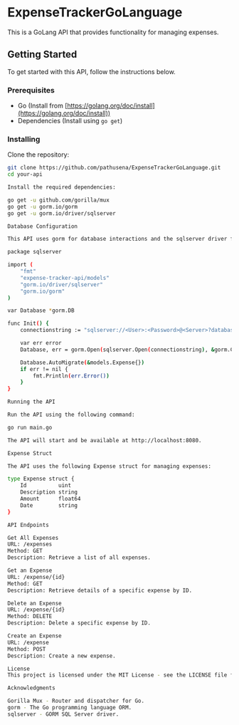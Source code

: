 # ExpenseTrackerGoLanguage

This is a GoLang API that provides functionality for managing expenses.

## Getting Started

To get started with this API, follow the instructions below.

### Prerequisites

- Go (Install from [https://golang.org/doc/install](https://golang.org/doc/install))
- Dependencies (Install using `go get`)

### Installing

Clone the repository:

```bash
git clone https://github.com/pathusena/ExpenseTrackerGoLanguage.git
cd your-api

Install the required dependencies:

go get -u github.com/gorilla/mux
go get -u gorm.io/gorm
go get -u gorm.io/driver/sqlserver

Database Configuration

This API uses gorm for database interactions and the sqlserver driver for SQL Server. You need to configure the database connection in your project. Edit the sqlserverDB.go file and replace "sqlserver://<User>:<Password>@<Server>?database=<Database>" with your actual SQL Server connection string:

package sqlserver

import (
	"fmt"
	"expense-tracker-api/models"
	"gorm.io/driver/sqlserver"
	"gorm.io/gorm"
)

var Database *gorm.DB

func Init() {
	connectionstring := "sqlserver://<User>:<Password>@<Server>?database=<Database>"

	var err error
	Database, err = gorm.Open(sqlserver.Open(connectionstring), &gorm.Config{})

	Database.AutoMigrate(&models.Expense{})
	if err != nil {
		fmt.Println(err.Error())
	}
}

Running the API

Run the API using the following command:

go run main.go

The API will start and be available at http://localhost:8080.

Expense Struct

The API uses the following Expense struct for managing expenses:

type Expense struct {
    Id          uint
    Description string
    Amount      float64
    Date        string
}

API Endpoints

Get All Expenses
URL: /expenses
Method: GET
Description: Retrieve a list of all expenses.

Get an Expense
URL: /expense/{id}
Method: GET
Description: Retrieve details of a specific expense by ID.

Delete an Expense
URL: /expense/{id}
Method: DELETE
Description: Delete a specific expense by ID.

Create an Expense
URL: /expense
Method: POST
Description: Create a new expense.

License
This project is licensed under the MIT License - see the LICENSE file for details.

Acknowledgments

Gorilla Mux - Router and dispatcher for Go.
gorm - The Go programming language ORM.
sqlserver - GORM SQL Server driver.